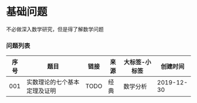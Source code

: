 # 基础问题

不必做深入数学研究，但是得了解数学问题

### 问题列表

|序号|题目|链接|来源|大标签-小标签|创建时间|
|--|--|--|--|--|--|
|001|实数理论的七个基本定理及证明|TODO|经典|数学分析|2019-12-30|
